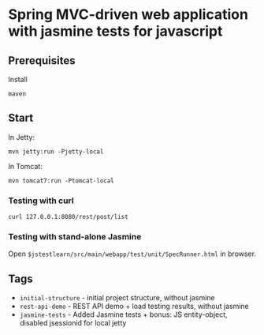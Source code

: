 Spring MVC-driven web application with jasmine tests for javascript
===================================================================

## Prerequisites

Install

```
maven
```

## Start

In Jetty:

```
mvn jetty:run -Pjetty-local
```

In Tomcat:

```
mvn tomcat7:run -Ptomcat-local
```

### Testing with curl

```
curl 127.0.0.1:8080/rest/post/list
```

### Testing with stand-alone Jasmine

Open ``$jstestlearn/src/main/webapp/test/unit/SpecRunner.html`` in browser.

## Tags

* ``initial-structure`` - initial project structure, without jasmine
* ``rest-api-demo`` - REST API demo + load testing results, without jasmine
* ``jasmine-tests`` - Added Jasmine tests + bonus: JS entity-object, disabled jsessionid for local jetty
